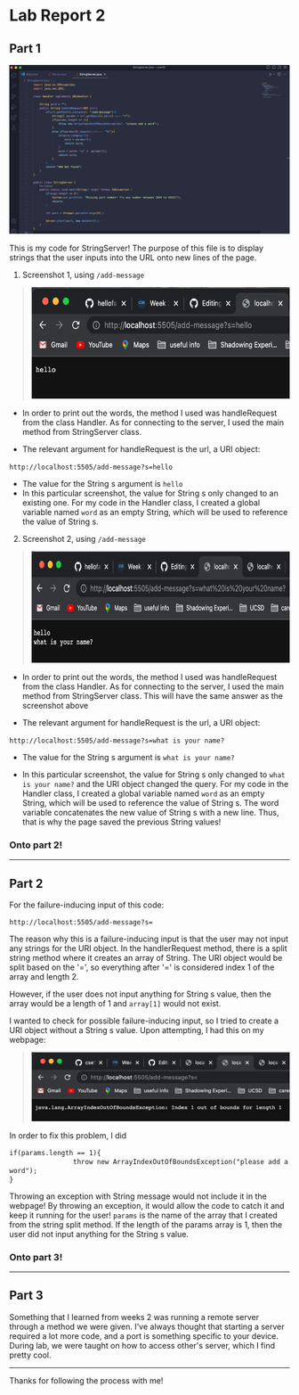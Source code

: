# Lab Report 2

## Part 1

![Image](imgStringServer.png) 

This is my code for StringServer! The purpose of this file is to display strings that the user inputs into the URL onto new lines of the page.

1. Screenshot 1, using `/add-message`

> <img src="LHStringServer1.png" style= "width:570px; height:200px;">

* In order to print out the words, the method I used was handleRequest from the class Handler. As for connecting to the server, I used the main method from StringServer class. 

* The relevant argument for handleRequest is the url, a URI object:

`http://localhost:5505/add-message?s=hello`

* The value for the String s argument is `hello` 
* In this particular screenshot, the value for String s only changed to an existing one. For my code in the Handler class, I created a global variable named `word` as an empty String, which will be used to reference the value of String s.

2. Screenshot 2, using `/add-message` 

> <img src="LHStringServer2.png" style= "width:700px; height:200px;">  

* In order to print out the words, the method I used was handleRequest from the class Handler. As for connecting to the server, I used the main method from StringServer class. This will have the same answer as the screenshot above

* The relevant argument for handleRequest is the url, a URI object:

`http://localhost:5505/add-message?s=what is your name?`

* The value for the String s argument is `what is your name?` 

* In this particular screenshot, the value for String s only changed to `what is your name?` and the URI object changed the query. For my code in the Handler class, I created a global variable named `word` as an empty String, which will be used to reference the value of String s. The word variable concatenates the new value of String s with a new line. Thus, that is why the page saved the previous String values!

### Onto part 2!

---

## Part 2

For the failure-inducing input of this code:
```
http://localhost:5505/add-message?s=
```

The reason why this is a failure-inducing input is that the user may not input any strings for the URI object. In the handlerRequest method, there is a split string method where it creates an array of String. The URI object would be split based on the '=', so everything after '=' is considered index 1 of the array and length 2.

However, if the user does not input anything for String s value, then the array would be a length of 1 and `array[1]` would not exist. 

I wanted to check for possible failure-inducing input, so I tried to create a URI object without a String s value. Upon attempting, I had this on my webpage:
> ![Image](StringServerException.png)

In order to fix this problem, I did 
```
if(params.length == 1){
                throw new ArrayIndexOutOfBoundsException("please add a word");
}
```

Throwing an exception with String message would not include it in the webpage! By throwing an exception, it would allow the code to catch it and keep it running for the user! `params` is the name of the array that I created from the string split method. If the length of the params array is 1, then the user did not input anything for the String s value. 

### Onto part 3!
---
     
## Part 3

Something that I learned from weeks 2 was running a remote server through a method we were given. I've always thought that starting a server required a lot more code, and a port is something specific to your device. During lab, we were taught on how to access other's server, which I find pretty cool.

--- 

Thanks for following the process with me!

